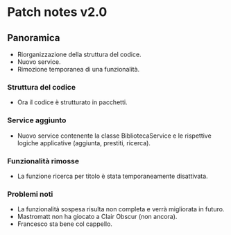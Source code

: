 # Patch notes v2.0

## Panoramica
- Riorganizzazione della struttura del codice.
- Nuovo service.
- Rimozione temporanea di una funzionalità.
### Struttura del codice
- Ora il codice è strutturato in pacchetti.
### Service aggiunto
- Nuovo service contenente la classe BibliotecaService e le rispettive logiche applicative (aggiunta, prestiti, ricerca).
### Funzionalità rimosse
- La funzione ricerca per titolo è stata temporaneamente disattivata.
### Problemi noti
- La funzionalità sospesa risulta non completa e verrà migliorata in futuro.
- Mastromatt non ha giocato a Clair Obscur (non ancora).
- Francesco sta bene col cappello.